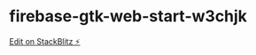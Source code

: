 # firebase-gtk-web-start-w3chjk

[Edit on StackBlitz ⚡️](https://stackblitz.com/edit/firebase-gtk-web-start-w3chjk)